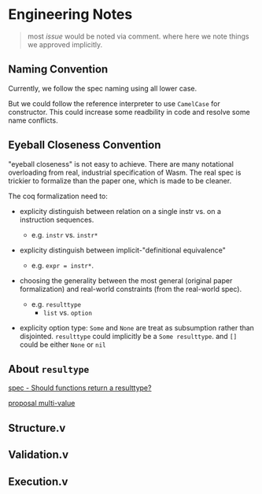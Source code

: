 Engineering Notes
=================

> most _issue_ would be noted via comment.
> where here we note things we approved implicitly.


Naming Convention
-----------------

Currently, we follow the spec naming using all lower case.

But we could follow the reference interpreter to use `CamelCase` for constructor.
This could increase some readbility in code and resolve some name conflicts.



Eyeball Closeness Convention
----------------------------

"eyeball closeness" is not easy to achieve.
There are many notational overloading from real, industrial specification of Wasm.
The real spec is trickier to formalize than the paper one, which is made to be cleaner.

The coq formalization need to:
- explicity distinguish between relation on a single instr vs. on a instruction sequences.
  * e.g. `instr` vs. `instr*`

- explicity distinguish between implicit-"definitional equivalence"
  * e.g. `expr = instr*`.

- choosing the generality between the most general (original paper formalization) and real-world constraints (from the real-world spec).
  * e.g. `resulttype`
    - `list` vs. `option`

- explicity option type: `Some` and `None` are treat as subsumption rather than disjointed. `resulttype` could implicitly be a `Some resulttype`. and `[]` could be either `None` or `nil`


About `resultype`
-----------------

[spec - Should functions return a resulttype?](https://github.com/WebAssembly/spec/issues/559)

[proposal multi-value](https://github.com/WebAssembly/multi-value)


Structure.v
-----------



Validation.v
------------




Execution.v
-----------
